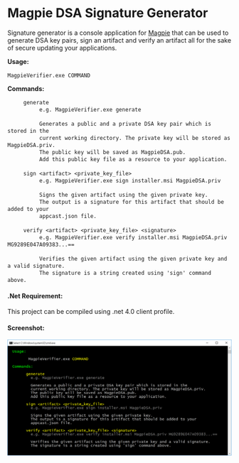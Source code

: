 # Magpie DSA Signature Generator
Signature generator is a console application for [Magpie](https://github.com/ashokgelal/Magpie) that can be used to generate DSA key pairs, sign an artifact and verify an artifact all for the sake of secure updating your applications.

**Usage:**

    MagpieVerifier.exe COMMAND

**Commands:**

```shell        
	 generate
          e.g. MagpieVerifier.exe generate

          Generates a public and a private DSA key pair which is stored in the
          current working directory. The private key will be stored as MagpieDSA.priv.
          The public key will be saved as MagpieDSA.pub.
          Add this public key file as a resource to your application.

     sign <artifact> <private_key_file>
          e.g. MagpieVerifier.exe sign installer.msi MagpieDSA.priv

          Signs the given artifact using the given private key.
          The output is a signature for this artifact that should be added to your
          appcast.json file.

     verify <artifact> <private_key_file> <signature>
          e.g. MagpieVerifier.exe verify installer.msi MagpieDSA.priv MG9289E047A09383...==

          Verifies the given artifact using the given private key and a valid signature.
          The signature is a string created using 'sign' command above.
```

#### .Net Requirement:
This project can be compiled using .net 4.0 client profile.

#### Screenshot:

![](https://raw.githubusercontent.com/ashokgelal/Magpie-SignatureGenerator/master/screenshots/command.PNG)

